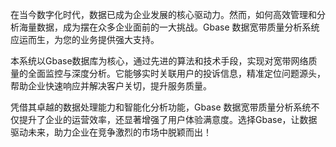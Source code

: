 在当今数字化时代，数据已成为企业发展的核心驱动力。然而，如何高效管理和分析海量数据，成为摆在众多企业面前的一大挑战。Gbase 数据宽带质量分析系统应运而生，为您的业务提供强大支持。

本系统以Gbase数据库为核心，通过先进的算法和技术手段，实现对宽带网络质量的全面监控与深度分析。它能够实时关联用户的投诉信息，精准定位问题源头，帮助企业快速响应并解决客户关切，提升服务质量。

凭借其卓越的数据处理能力和智能化分析功能，Gbase 数据宽带质量分析系统不仅提升了企业的运营效率，还显著增强了用户体验满意度。选择Gbase，让数据驱动未来，助力企业在竞争激烈的市场中脱颖而出！